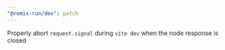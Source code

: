 ```yaml
---
"@remix-run/dev": patch
---
```


Properly abort `request.signal` during `vite dev` when the node response is closed
